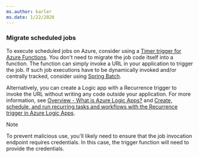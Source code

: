 ```yaml
---
ms.author: karler
ms.date: 1/22/2020
---
```


### Migrate scheduled jobs

To execute scheduled jobs on Azure, consider using a [Timer trigger for Azure Functions](/azure/azure-functions/functions-bindings-timer). You don't need to migrate the job code itself into a function. The function can simply invoke a URL in your application to trigger the job. If such job executions have to be dynamically invoked and/or centrally tracked, consider using [Spring Batch](https://spring.io/projects/spring-batch).

Alternatively, you can create a Logic app with a Recurrence trigger to invoke the URL without writing any code outside your application. For more information, see [Overview - What is Azure Logic Apps?](/azure/logic-apps/logic-apps-overview) and [Create, schedule, and run recurring tasks and workflows with the Recurrence trigger in Azure Logic Apps](/azure/connectors/connectors-native-recurrence).

> [!NOTE]
> To prevent malicious use, you'll likely need to ensure that the job invocation endpoint requires credentials. In this case, the trigger function will need to provide the credentials.
